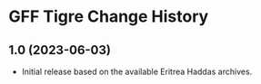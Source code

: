 GFF Tigre Change History
========================

1.0 (2023-06-03)
----------------
* Initial release based on the available Eritrea Haddas archives.
